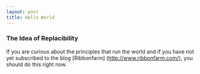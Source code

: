 ```yaml
---
layout: post
title: Hello World
---
```

### The Idea of Replacibility 

If you are curious about the principles that run the world and if you have not yet subscribed to the blog [Ribbonfarm] (http://www.ribbonfarm.com/), you should do this right now. 

